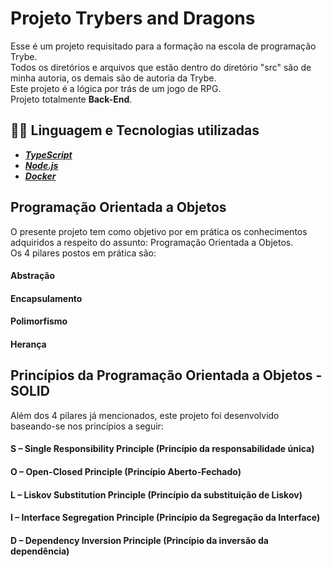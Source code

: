 # Projeto Trybers and Dragons
Esse é um projeto requisitado para a formação na escola de programação Trybe.<br/>
Todos os diretórios e arquivos que estão dentro do diretório "src" são de minha autoria, os demais são de autoria da Trybe.<br/>
Este projeto é a lógica por trás de um jogo de RPG.<br/>
Projeto totalmente <b>Back-End</b>.

## 👨‍💻 Linguagem e Tecnologias utilizadas
- <i><b>[TypeScript](https://www.typescriptlang.org/)</b></i><br/>
- <i><b>[Node.js](https://nodejs.org/en)</b></i><br/>
- <i><b>[Docker](https://www.docker.com/)</b></i><br/>

## Programação Orientada a Objetos
O presente projeto tem como objetivo por em prática os conhecimentos adquiridos a respeito do assunto: Programação Orientada a Objetos.<br/>
Os 4 pilares postos em prática são:<br/>
#### Abstração<br/>
#### Encapsulamento<br/>
#### Polimorfismo<br/>
#### Herança

## Princípios da Programação Orientada a Objetos - SOLID
Além dos 4 pilares já mencionados, este projeto foi desenvolvido baseando-se nos princípios a seguir:
#### S – Single Responsibility Principle (Princípio da responsabilidade única)
#### O – Open-Closed Principle (Princípio Aberto-Fechado)
#### L – Liskov Substitution Principle (Princípio da substituição de Liskov)
#### I – Interface Segregation Principle (Princípio da Segregação da Interface)
#### D – Dependency Inversion Principle (Princípio da inversão da dependência)


